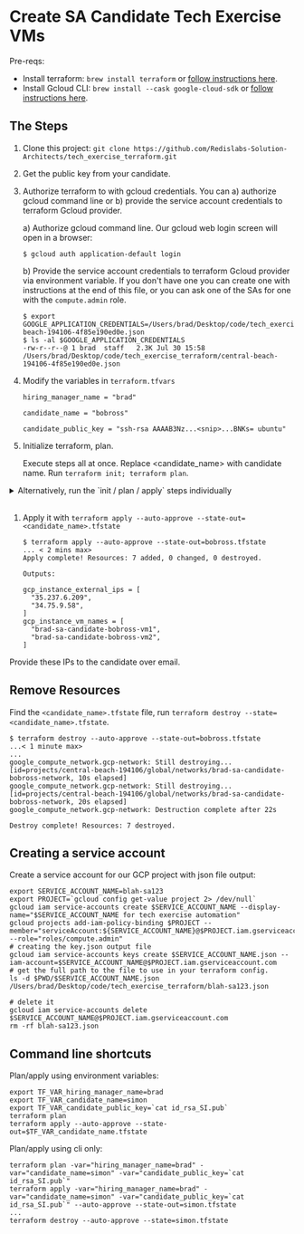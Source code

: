 # Create SA Candidate Tech Exercise VMs

Pre-reqs:
  * Install terraform: `brew install terraform` or <a href="https://learn.hashicorp.com/tutorials/terraform/install-cli" target="_blank">follow instructions here</a>.
  * Install Gcloud CLI: `brew install --cask google-cloud-sdk` or <a href="https://cloud.google.com/sdk/docs/quickstart" target="_blank">follow instructions here</a>.

## The Steps
1. Clone this project: ```git clone https://github.com/Redislabs-Solution-Architects/tech_exercise_terraform.git```

2. Get the public key from your candidate.

3. Authorize terraform to with gcloud credentials. 
    You can a) authorize gcloud command line or b) provide the service account credentials to terraform Gcloud provider.

    a) Authorize gcloud command line. Our gcloud web login screen will open in a browser:
    ```
    $ gcloud auth application-default login
    ```
    b) Provide the service account credentials to terraform Gcloud provider via environment variable. If you don't have one you can create one with instructions at the end of this file, or you can ask one of the SAs for one with the `compute.admin` role. 

    ```
    $ export GOOGLE_APPLICATION_CREDENTIALS=/Users/brad/Desktop/code/tech_exercise_terraform/central-beach-194106-4f85e190ed0e.json
    $ ls -al $GOOGLE_APPLICATION_CREDENTIALS
    -rw-r--r--@ 1 brad  staff   2.3K Jul 30 15:58 /Users/brad/Desktop/code/tech_exercise_terraform/central-beach-194106-4f85e190ed0e.json
    ```
1. Modify the variables in `terraform.tfvars`
    ```
    hiring_manager_name = "brad"

    candidate_name = "bobross"

    candidate_public_key = "ssh-rsa AAAAB3Nz...<snip>...BNKs= ubuntu"
    ```

2. Initialize terraform, plan. 
 
    Execute steps all at once. Replace <candidate_name> with candidate name. Run `terraform init; terraform plan`.

<details><summary>Alternatively, run the `init / plan / apply` steps individually</summary>
<p>
    
```
    $ terraform init

    Initializing the backend...

    Initializing provider plugins...
    - Reusing previous version of hashicorp/google from the dependency lock file
    - Using previously-installed hashicorp/google v3.77.0

    Terraform has been successfully initialized!

    You may now begin working with Terraform. Try running "terraform plan" to see
    any changes that are required for your infrastructure. All Terraform commands
    should now work.

    If you ever set or change modules or backend configuration for Terraform,
    rerun this command to reinitialize your working directory. If you forget, other
    commands will detect it and remind you to do so if necessary.
```
```
    $ terraform plan
    An execution plan has been generated and is shown below.
    Resource actions are indicated with the following symbols:
      + create

    Terraform will perform the following actions:

      # google_compute_address.gcp-ip[0] will be created
      + resource "google_compute_address" "gcp-ip" {
          + address            = (known after apply)
          + address_type       = "EXTERNAL"
          + creation_timestamp = (known after apply)
    <snip>
    Changes to Outputs:
      + gcp_instance_external_ips = [
          + (known after apply),
          + (known after apply),
        ]
      + gcp_instance_vm_names     = [
          + "brad-sa-candidate-bobross-vm1",
          + "brad-sa-candidate-bobross-vm2",
        ]

    ------------------------------------------------------------------------

    Note: You didn't specify an "-out" parameter to save this plan, so Terraform
    can't guarantee that exactly these actions will be performed if
    "terraform apply" is subsequently run.
```
</p>
</details><br />
    
1. Apply it with `terraform apply --auto-approve --state-out=<candidate_name>.tfstate`
    ```
    $ terraform apply --auto-approve --state-out=bobross.tfstate
    ... < 2 mins max>
    Apply complete! Resources: 7 added, 0 changed, 0 destroyed.

    Outputs:

    gcp_instance_external_ips = [
      "35.237.6.209",
      "34.75.9.58",
    ]
    gcp_instance_vm_names = [
      "brad-sa-candidate-bobross-vm1",
      "brad-sa-candidate-bobross-vm2",
    ]
    ```
Provide these IPs to the candidate over email.

## Remove Resources 

Find the `<candidate_name>.tfstate` file, run `terraform destroy --state=<candidate_name>.tfstate`.

```
$ terraform destroy --auto-approve --state-out=bobross.tfstate
...< 1 minute max>
...
google_compute_network.gcp-network: Still destroying... [id=projects/central-beach-194106/global/networks/brad-sa-candidate-bobross-network, 10s elapsed]
google_compute_network.gcp-network: Still destroying... [id=projects/central-beach-194106/global/networks/brad-sa-candidate-bobross-network, 20s elapsed]
google_compute_network.gcp-network: Destruction complete after 22s

Destroy complete! Resources: 7 destroyed.
```


## Creating a service account

Create a service account for our GCP project with json file output:
```
export SERVICE_ACCOUNT_NAME=blah-sa123
export PROJECT=`gcloud config get-value project 2> /dev/null`
gcloud iam service-accounts create $SERVICE_ACCOUNT_NAME --display-name="$SERVICE_ACCOUNT_NAME for tech exercise automation"
gcloud projects add-iam-policy-binding $PROJECT --member="serviceAccount:${SERVICE_ACCOUNT_NAME}@$PROJECT.iam.gserviceaccount.com" --role="roles/compute.admin"
# creating the key.json output file
gcloud iam service-accounts keys create $SERVICE_ACCOUNT_NAME.json --iam-account=$SERVICE_ACCOUNT_NAME@$PROJECT.iam.gserviceaccount.com
# get the full path to the file to use in your terraform config.
ls -d $PWD/$SERVICE_ACCOUNT_NAME.json
/Users/brad/Desktop/code/tech_exercise_terraform/blah-sa123.json
```
```
# delete it
gcloud iam service-accounts delete $SERVICE_ACCOUNT_NAME@$PROJECT.iam.gserviceaccount.com
rm -rf blah-sa123.json
```

## Command line shortcuts
Plan/apply using environment variables:
```
export TF_VAR_hiring_manager_name=brad
export TF_VAR_candidate_name=simon
export TF_VAR_candidate_public_key=`cat id_rsa_SI.pub`
terraform plan
terraform apply --auto-approve --state-out=$TF_VAR_candidate_name.tfstate
```

Plan/apply using cli only:
```
terraform plan -var="hiring_manager_name=brad" -var="candidate_name=simon" -var="candidate_public_key=`cat id_rsa_SI.pub`"
terraform apply -var="hiring_manager_name=brad" -var="candidate_name=simon" -var="candidate_public_key=`cat id_rsa_SI.pub`" --auto-approve --state-out=simon.tfstate
...
terraform destroy --auto-approve --state=simon.tfstate
``` 